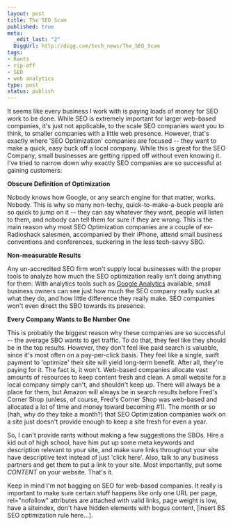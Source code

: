 ```yaml
--- 
layout: post
title: The SEO Scam
published: true
meta: 
  _edit_last: "2"
  DiggUrl: http://digg.com/tech_news/The_SEO_Scam
tags: 
- Rants
- rip-off
- SEO
- web analytics
type: post
status: publish
---
```

It seems like every business I work with is paying loads of money for SEO work to be done.  While SEO is extremely important for larger web-based companies, it's just not applicable, to the scale SEO companies want you to think, to smaller companies with a little web presence.  However, that's exactly where 'SEO Optimization' companies are focused -- they want to make a quick, easy buck off a local company.  While this is great for the SEO Company, small businesses are getting ripped off without even knowing it.  I've tried to narrow down why exactly SEO companies are so successful at gaining customers:

<strong>Obscure Definition of Optimization</strong>

Nobody knows how Google, or any search engine for that matter, works.  Nobody.  This is why so many non-techy, quick-to-make-a-buck people are so quick to jump on it -- they can say whatever they want, people will listen to them, and nobody can tell them for sure if they are wrong.  This is the main reason why most SEO Optimization companies are a couple of ex-Radioshack salesmen, accompanied by their iPhone, attend small business conventions and conferences, suckering in the less tech-savvy SBO.

<strong>Non-measurable Results</strong>

Any un-accredited SEO firm won't supply local businesses with the proper tools to analyze how much the SEO optimization really isn't doing anything for them.  With analytics tools such as <a href="http://www.google.com/analytics">Google Analytics</a> available, small business owners can see just how much the SEO company really sucks at what they do, and how little difference they really make.  SEO companies won't even direct the SBO towards its presence.

<strong>Every Company Wants to Be Number One</strong>

This is probably the biggest reason why these companies are so successful -- the average SBO wants to get traffic.  To do that, they feel like they should be in the top results.  However, they don't feel like paid search is valuable, since it's most often on a pay-per-click basis.  They feel like a single, swift payment to 'optimize' their site will yield long-term benefit.  After all, they're paying for it.  The fact is, it won't.  Web-based companies allocate vast amounts of resources to keep content fresh and clean.  A small website for a local company simply can't, and shouldn't keep up.  There will always be a place for them, but Amazon will always be in search results before Fred's Corner Shop (unless, of course, Fred's Corner Shop was web-based and allocated a lot of time and money toward becoming #1).  The month or so (hah, why do they take a month?) that SEO Optimization companies work on a site just doesn't provide enough to keep a site fresh for even a year.

So, I can't provide rants without making a few suggestions the SBOs.  Hire a kid out of high school, have him put up some meta keywords and description relevant to your site, and make sure links throughout your site have descriptive text instead of just 'click here'.  Also, talk to any business partners and get them to put a link to your site.  Most importantly, put some <em>CONTENT</em> on your website.  That's it.

Keep in mind I'm not bagging on SEO for web-based companies.  It really is important to make sure certain stuff happens like only one URL per page, rel="nofollow" attributes are attached with valid links, page weight is low, have a siteindex, don't have hidden elements with bogus content, [insert BS SEO optimization rule here...].
